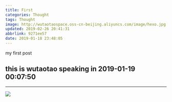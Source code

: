 ```yaml
---
title: First
categories: Thought
tags: Thought
image: http://wutaotaospace.oss-cn-beijing.aliyuncs.com/image/hexo.jpg
updated: 2019-02-26 20:41:31
abbrlink: 9271ee57
date: 2019-01-18 23:48:05
---
```

my first post
<!-- more -->
## this is wutaotao speaking in 2019-01-19 00:07:50
<hr />
<img src="http://wutaotaospace.oss-cn-beijing.aliyuncs.com/image/hexo.jpg" class="full-image" />
